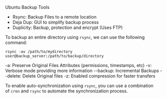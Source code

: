 Ubuntu Backup Tools
- Rsync: Backup Files to a remote location 
- Deja Dup: GUI to simplify backup process
- Duplicity: Backup, protection and encrypt (Uses FTP)

To backup an entire directory using `rsync`, we can use the following command:
```
rsync -av /path/to/mydirectory user@backup_server:/path/to/backup/directory
```

-a: Preserve Original Files Attributes (permissions, timestamps, etc)
-v: Verbose mode providing more information
--backup: Incremental Backups
--delete: Delete Original files
-z: Enabled compression for faster transfers

To enable auto-synchronization using `rsync`, you can use a combination of `cron` and `rsync` to automate the synchronization process.